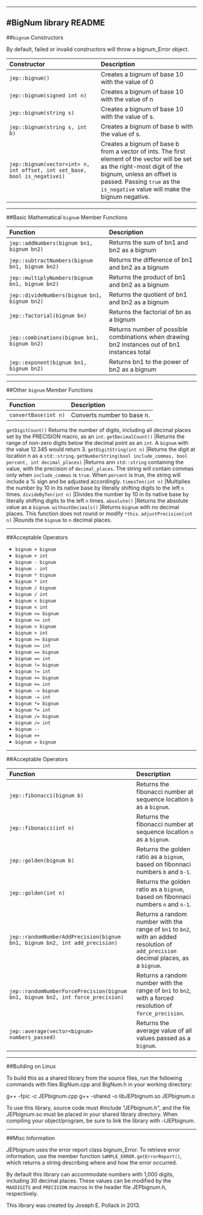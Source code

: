 ----
#BigNum library README
----
##`bignum` Constructors

By default, failed or invalid constructors will throw a bignum_Error object.

Constructor|Description
:-----------------------------------------------	|:------------------------
`jep::bignum()`								|Creates a bignum of base 10 with the value of 0
`jep::bignum(signed int n)`					|Creates a bignum of base 10 with the value of n
`jep::bignum(string s)`						|Creates a bignum of base 10 with the value of s.
`jep::bignum(string s, int b)`					|Creates a bignum of base b with the value of s.
`jep::bignum(vector<int> n, int offset, int set_base, bool is_negativei)`			|Creates a bignum of base b from a vector of ints. The first element of the vector will be set as the right-most digit of the bignum, unless an offset is passed. Passing `true` as the `is_negative` value will make the bignum negative.



----
##Basic Mathematical `bignum` Member Functions                      

Function|Description
:-------------------------------------------------------------	|:------------------------
`jep::addNumbers(bignum bn1, bignum bn2)`			|Returns the sum of bn1 and bn2 as a bignum
`jep::subtractNumbers(bignum bn1, bignum bn2)`		|Returns the difference of bn1 and bn2 as a bignum
`jep::multiplyNumbers(bignum bn1, bignum bn2)`		|Returns the product of bn1 and bn2 as a bignum
`jep::divideNumbers(bignum bn1, bignum bn2)`		|Returns the quotient of bn1 and bn2 as a bignum
`jep::factorial(bignum bn)`							|Returns the factorial of bn as a bignum
`jep::combinations(bignum bn1, bignum bn2)`			|Returns number of possible combinations when drawing bn2 instances out of bn1 instances total
`jep::exponent(bignum bn1, bignum bn2)`				|Returns bn1 to the power of bn2 as a bignum

----
##Other `bignum` Member Functions 

Function|Description
:-------------------------------------------------------------	|:------------------------
`convertBase(int n)`									|Converts number to base n.
`getDigitCount()`										Returns the number of digits, including all decimal places set by the PRECISION macro, as an `int`.
`getDecimalCount()`									|Returns the range of non-zero digits below the decimal point as an `int`. A `bignum` with the value 12.345 would return 3.
`getDigitString(int n)`									|Returns the digit at location n as a `std::string`.
`getNumberString(bool include_commas, bool percent, int decimal_places)`	|Returns ann `std::string` containing the value, with the precision of `decimal_places`. The string will contain commas only when `include_commas` is `true`. When `percent` is true, the string will include a % sign and be adjusted accordingly.
`timesTen(int n)`										|Multiplies the number by 10 in its native base by literally shifting digits to the left `n` times.
`divideByTen(int n)`									|Divides the number by 10 in its native base by literally shifting digits to the left `n` times.
`absolute()`											|Returns the absolute value as a `bignum`.
`withoutDecimals()`									|Returns `bignum` with no decimal places. This function does not round or modify `*this`.
`adjustPrecision(int n)`								|Rounds the `bignum` to `n` decimal places.

----
##Acceptable Operators 
* `bignum + bignum`
* `bignum + int`
* `bignum - bignum`
* `bignum - int`
* `bignum * bignum`
* `bignum * int`
* `bignum / bignum`
* `bignum / int`
* `bignum < bignum`
* `bignum < int`
* `bignum <= bignum`
* `bignum <= int`
* `bignum > bignum`
* `bignum > int`
* `bignum >= bignum`
* `bignum >= int`
* `bignum == bignum`
* `bignum == int`
* `bignum != bignum`
* `bignum != int`   
* `bignum += bignum`  
* `bignum += int`	
* `bignum -= bignum`      
* `bignum -= int`
* `bignum *= bignum`
* `bignum *= int`
* `bignum /= bignum`
* `bignum /= int`
* `bignum --`
* `bignum ++`
* `bignum = bignum`

----
##Acceptable Operators 

Function|Description
:-------------------------------------------------------------	|:------------------------
`jep::fibonacci(bignum b)`							|Returns the fibonacci number at sequence location `b` as a `bignum`.
`jep::fibonacci(int n)`									|Returns the fibonacci number at sequence location `n` as a `bignum`.
`jep::golden(bignum b)`								|Returns the golden ratio as a `bignum`, based on fibonnaci numbers `b` and `b-1`.
`jep::golden(int n)`									|Returns the golden ratio as a `bignum`, based on fibonnaci numbers `n` and `n-1`.
`jep::randomNumberAddPrecision(bignum bn1, bignum bn2, int add_precision)`	|Returns a random number with the range of `bn1` to `bn2`, with an added resolution of `add_precision` decimal places, as a `bignum`.
`jep::randomNumberForcePrecision(bignum bn1, bignum bn2, int force_precision)`	|Returns a random number with the range of `bn1` to `bn2`, with a forced resolution of `force_precision`.
`jep::average(vector<bignum> numbers_passed)`		|Returns the average value of all values passed as a `bignum`.

----
##Building on Linux

To build this as a shared library from the source files, run the following 
commands with files BigNum.cpp and BigNum.h in your working directory:

g++ -fpic -c JEPbignum.cpp
g++ -shared -o libJEPbignum.so JEPbignum.o 

To use this library, source code must #include "JEPbignum.h", and the file 
JEPbignum.so must be placed in your shared library directory. When compiling 
your object/program, be sure to link the library with -lJEPbignum.

----
##Misc Information

JEPbignum uses the error report class bignum_Error. To retrieve error
information, use the member function `SAMPLE_ERROR.getErrorReport()`, which
returns a string describing where and how the error occurred.

By default this library can accommodate numbers with 1,000 digits, including 30 decimal places. These values can be modified by the `MAXDIGITS` and `PRECISION` macros in the header file JEPbignum.h, respectively. 

This library was created by Joseph E. Pollack in 2013.

